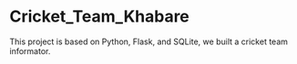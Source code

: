 # Cricket_Team_Khabare 

This project is based on Python, Flask, and SQLite, we built a cricket team informator.

